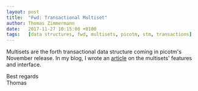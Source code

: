 ```yaml
---
layout: post
title:  "Fwd: Transactional Multiset"
author: Thomas Zimmermann
date:   2017-11-27 10:15:00 +0100
tags:   [data structures, fwd, multisets, picotm, stm, transactions]
---
```


Multisets are the forth transactional data structure coming in picotm's
November release. In my blog, I wrote an [article][fwd] on the multisets'
features and interface.

Best regards<br>
Thomas

[fwd]:  http://transactionblog.org/2017/11/24/transactional-multisets/
